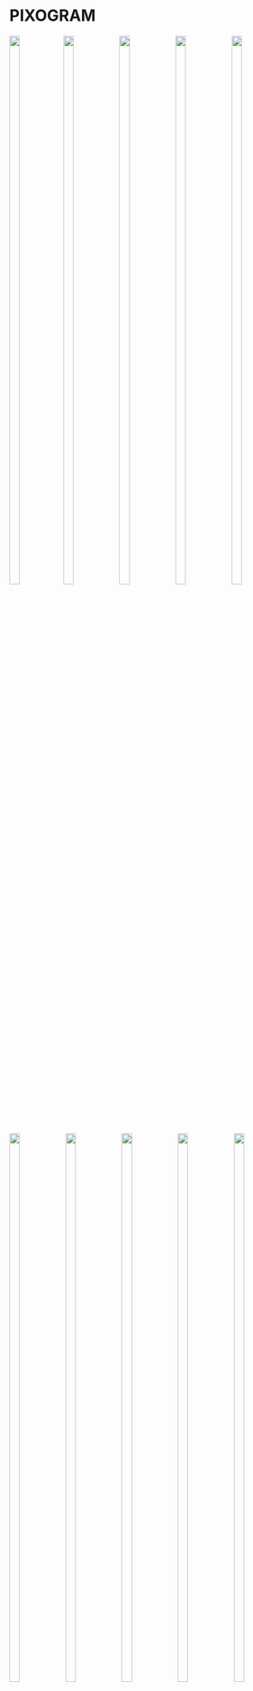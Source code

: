 # PIXOGRAM
<img src ="Snapshots/main.png" width= "19%" height ="50%"><img src ="Snapshots/register.png" width= "19%" height ="50%"> <img src ="Snapshots/login.png" width= "19%" height ="50%"> <img src ="Snapshots/homepage.png" width= "19%" height ="50%"> <img src ="Snapshots/upload.png" width= "19%" height ="50%">
<br>
<img src ="Snapshots/mymedia.png" width= "19%" height ="50%"> <img src ="Snapshots/alluser.png" width= "19%" height ="50%"> <img src ="Snapshots/followers.png" width= "19%" height ="50%"> <img src ="Snapshots/following.png" width= "19%" height ="50%"> <img src ="Snapshots/myaccount.png" width= "19%" height ="50%">
<br>
<img src ="Snapshots/blocked.png" width= "19%" height ="50%"> <img src ="Snapshots/update.png" width= "19%" height ="50%"> <img src ="Snapshots/search.png" width= "19%" height ="50%"> 




## PIXOGRAM
PIXOGRAM is an all-new social media application that lets you connect with people, upload images & videos, and explore what's going around.

### Features 
The application comes with SignIn and SignUp flows which mean that if you're new to the platform, you'll have to create your account first to get going and if you're an existing user, you just can log in to the application and begin exploring. You can upload images and gif, you can follow and unfollow other users and more. You can also block users and unblock them whenever you want. You can also experience newsfeed.


### Start with PIXOGRAM
- Download or fork the project from github.
- Setup the Node Module in Angular.( Frontend) 
- Start the Microservice and main backend Service of Pixogram.
- Make a new database in MYSQL named "Pixo_db".
- Run Angular Project by ng serve in Cli and local server will started on port 4200
- In the Home window click on SIGN-UP and register the new user.
- Click on LOGIN and start your journey with PIXOGRAM

### Key Points
1. You can Delete and Update the current User.
2. Images and Gif's Can be uploaded.
3. You can search , block , follow and follow back the User.



### Contributing
Please raise an issue of the requirement or problem in deploy the project so that a discussion can take before any step, even if you intend to raise a pull request.


### Contact Us
* [LinkedIn](https://in.linkedin.com/in/sharmaayush981) 
* [Email](test1email320@gmail.com)
* [Twitter](https://twitter.com/i_ayush_sharma)

### Team
- Ayush Sharma
- Mohammed Saquib Ansari
- Vikalp Chauhan
- Mithlesh Singh Bisht
- Veeresh Raj Bahri
- Mahendra Naik
-

### MIT License

Copyright (c) 2020 TEAM PIXO

Permission is hereby granted, free of charge, to any person obtaining a copy
of this software and associated documentation files (the "Software"), to deal
in the Software without restriction, including without limitation the rights
to use, copy, modify, merge, publish, distribute, sublicense, and/or sell
copies of the Software, and to permit persons to whom the Software is
furnished to do so, subject to the following conditions:

The above copyright notice and this permission notice shall be included in all
copies or substantial portions of the Software.

THE SOFTWARE IS PROVIDED "AS IS", WITHOUT WARRANTY OF ANY KIND, EXPRESS OR
IMPLIED, INCLUDING BUT NOT LIMITED TO THE WARRANTIES OF MERCHANTABILITY,
FITNESS FOR A PARTICULAR PURPOSE AND NONINFRINGEMENT. IN NO EVENT SHALL THE
AUTHORS OR COPYRIGHT HOLDERS BE LIABLE FOR ANY CLAIM, DAMAGES OR OTHER
LIABILITY, WHETHER IN AN ACTION OF CONTRACT, TORT OR OTHERWISE, ARISING FROM,
OUT OF OR IN CONNECTION WITH THE SOFTWARE OR THE USE OR OTHER DEALINGS IN THE
SOFTWARE.
